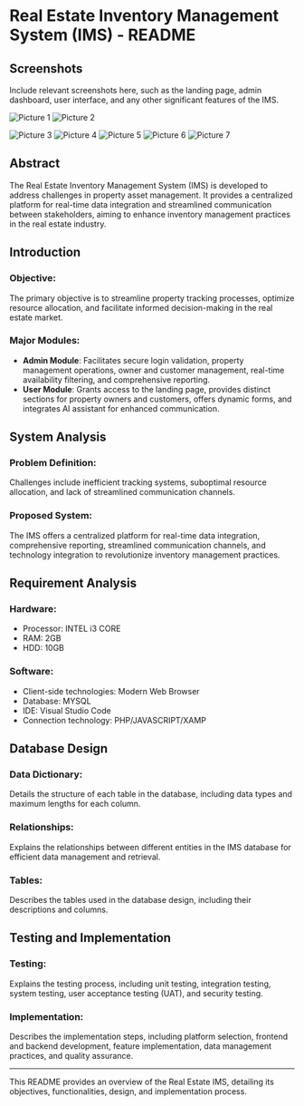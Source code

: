 # Real Estate Inventory Management System (IMS) - README

## Screenshots
Include relevant screenshots here, such as the landing page, admin dashboard, user interface, and any other significant features of the IMS.

![Picture 1](https://github.com/MDxSuhaim/RealEstate-Management-System/assets/134042586/ebf1b6c3-8e58-4e7c-aa3b-19584fd38c1d)
![Picture 2](https://github.com/MDxSuhaim/RealEstate-Management-System/assets/134042586/0ce087fb-f1aa-4af5-8559-432ff7245831)

![Picture 3](https://github.com/MDxSuhaim/RealEstate-Management-System/assets/134042586/3ecc15ce-8add-4588-af53-ac5646b746ad)
![Picture 4](https://github.com/MDxSuhaim/RealEstate-Management-System/assets/134042586/c82d32ee-46c4-4c84-90e4-4bb6527962c2)
![Picture 5](https://github.com/MDxSuhaim/RealEstate-Management-System/assets/134042586/af1325c1-ed8d-48ba-ae23-c23debc77fb1)
![Picture 6](https://github.com/MDxSuhaim/RealEstate-Management-System/assets/134042586/39bd2d88-dbcd-4862-9b39-135541dd3650)
![Picture 7](https://github.com/MDxSuhaim/RealEstate-Management-System/assets/134042586/ce480048-b782-47d4-8353-4d03283e947a)

## Abstract
The Real Estate Inventory Management System (IMS) is developed to address challenges in property asset management. It provides a centralized platform for real-time data integration and streamlined communication between stakeholders, aiming to enhance inventory management practices in the real estate industry.

## Introduction
### Objective:
The primary objective is to streamline property tracking processes, optimize resource allocation, and facilitate informed decision-making in the real estate market.

### Major Modules:
- **Admin Module**: Facilitates secure login validation, property management operations, owner and customer management, real-time availability filtering, and comprehensive reporting.
- **User Module**: Grants access to the landing page, provides distinct sections for property owners and customers, offers dynamic forms, and integrates AI assistant for enhanced communication.

## System Analysis
### Problem Definition:
Challenges include inefficient tracking systems, suboptimal resource allocation, and lack of streamlined communication channels.

### Proposed System:
The IMS offers a centralized platform for real-time data integration, comprehensive reporting, streamlined communication channels, and technology integration to revolutionize inventory management practices.

## Requirement Analysis
### Hardware:
- Processor: INTEL i3 CORE
- RAM: 2GB
- HDD: 10GB

### Software:
- Client-side technologies: Modern Web Browser
- Database: MYSQL
- IDE: Visual Studio Code
- Connection technology: PHP/JAVASCRIPT/XAMP
  
## Database Design
### Data Dictionary:
Details the structure of each table in the database, including data types and maximum lengths for each column.

### Relationships:
Explains the relationships between different entities in the IMS database for efficient data management and retrieval.

### Tables:
Describes the tables used in the database design, including their descriptions and columns.

## Testing and Implementation
### Testing:
Explains the testing process, including unit testing, integration testing, system testing, user acceptance testing (UAT), and security testing.

### Implementation:
Describes the implementation steps, including platform selection, frontend and backend development, feature implementation, data management practices, and quality assurance.

---

This README provides an overview of the Real Estate IMS, detailing its objectives, functionalities, design, and implementation process.
